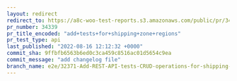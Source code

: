 ```yaml
---
layout: redirect
redirect_to: https://a8c-woo-test-reports.s3.amazonaws.com/public/pr/34339/api/index.html
pr_number: 34339
pr_title_encoded: "add+tests+for+shipping+zone+regions"
pr_test_type: api
last_published: "2022-08-16 12:12:32 +0000"
commit_sha: 9ffbfb6563b6ed0c3ca459c8516ac01d5654c9ea
commit_message: "add changelog file"
branch_name: e2e/32371-Add-REST-API-tests-CRUD-operations-for-shipping-zone-regions-and-shipping-methods
---
```

